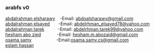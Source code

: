 
<h3>arabfs v0</h3>

<a href="https://github.com/sharawy">abdalrahman elsharawy</a>  &nbsp;&nbsp; -Email: abdoalsharawy@gmail.com
<br>
<a href="https://github.com/sharawy">abdalrahman elsayed</a>&nbsp;&nbsp;&nbsp;&nbsp;&nbsp;&nbsp;&nbsp;-Email: abdelrhman_elsayed78@yahoo.com
<br>
<a href="https://github.com/sharawy">abdalrahman tarek</a>&nbsp;&nbsp;&nbsp;&nbsp;&nbsp;&nbsp;&nbsp;&nbsp;&nbsp;&nbsp;&nbsp;-Email: abdelrhman.tarek99@yahoo.com
<br>
<a href="https://github.com/sharawy">hesham abo zied</a>&nbsp;&nbsp;&nbsp;&nbsp;&nbsp;&nbsp;&nbsp;&nbsp;&nbsp;&nbsp;&nbsp;&nbsp;&nbsp;-Email: hesham.m.abozaid@gmail.com
<br>
<a href="https://github.com/sharawy">osama samy</a>&nbsp;&nbsp;&nbsp;&nbsp;&nbsp;&nbsp;&nbsp;&nbsp;&nbsp;&nbsp;&nbsp;&nbsp;&nbsp;&nbsp;&nbsp;&nbsp;&nbsp;&nbsp;&nbsp;&nbsp;-Email:osama.samy.cs@gmail.com
<br>
<a href="https://github.com/sharawy">eslam hassan</a>  

